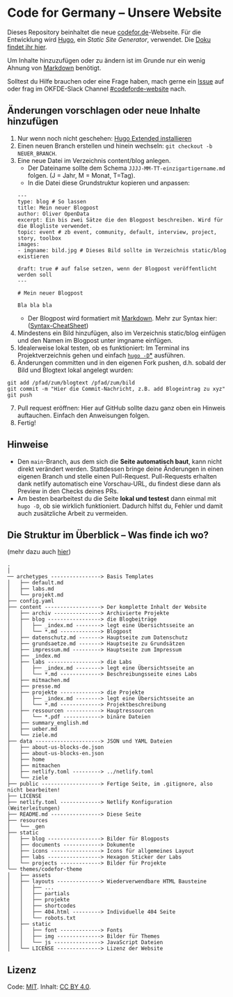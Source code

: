 # Code for Germany – Unsere Website

Dieses Repository beinhaltet die neue [codefor.de](https://codefor.de)-Webseite. Für die Entwicklung wird [Hugo](https://gohugo.io/), ein *Static Site Generator*, verwendet. Die [Doku findet ihr hier](https://gohugo.io/documentation/).

Um Inhalte hinzuzufügen oder zu ändern ist im Grunde nur ein wenig Ahnung von [Markdown](https://www.markdownguide.org/getting-started/) benötigt.

Solltest du Hilfe brauchen oder eine Frage haben, mach gerne ein [Issue](https://github.com/okfde/codefor.de/issues) auf oder frag im OKFDE-Slack Channel [#codeforde-website](https://openknowledgegermany.slack.com/messages/codeforde-website/) nach.

## Änderungen vorschlagen oder neue Inhalte hinzufügen

1. Nur wenn noch nicht geschehen: [Hugo Extended installieren](https://gohugo.io/getting-started/installing/)
2. Einen neuen Branch erstellen und hinein wechseln: ```git checkout -b NEUER_BRANCH```.
3. Eine neue Datei im Verzeichnis content/blog anlegen.
    - Der Dateiname sollte dem Schema `JJJJ-MM-TT-einzigartigername.md` folgen. (J = Jahr, M = Monat, T=Tag).
    - In die Datei diese Grundstruktur kopieren und anpassen:
    ```
    ---
    type: blog # So lassen
    title: Mein neuer Blogpost
    author: Oliver OpenData
    excerpt: Ein bis zwei Sätze die den Blogpost beschreiben. Wird für die Blogliste verwendet.
    topic: event # zb event, community, default, interview, project, story, toolbox
    images:
    - imgname: bild.jpg # Dieses Bild sollte im Verzeichnis static/blog existieren

    draft: true # auf false setzen, wenn der Blogpost veröffentlicht werden soll
    ---

    # Mein neuer Blogpost

    Bla bla bla
    ```
    - Der Blogpost wird formatiert mit [Markdown](https://www.markdownguide.org/getting-started/). Mehr zur Syntax hier: ([Syntax-CheatSheet](https://www.markdownguide.org/cheat-sheet/))
4. Mindestens ein Bild hinzufügen, also im Verzeichnis static/blog einfügen und den Namen im Blogpost unter imgname einfügen.
5. Idealerweise lokal testen, ob es funktioniert: Im Terminal ins Projektverzeichnis gehen und einfach [`hugo -D`*](#Gebaut-mit-Hugo) ausführen.
6. Änderungen committen und in den eigenen Fork pushen, d.h. sobald der Bild und Blogtext lokal angelegt wurden:
```
git add /pfad/zum/blogtext /pfad/zum/bild
git commit -m "Hier die Commit-Nachricht, z.B. add Blogeintrag zu xyz"
git push
```
7. Pull request eröffnen: Hier auf GitHub sollte dazu ganz oben ein Hinweis auftauchen. Einfach den Anweisungen folgen.
8. Fertig!


## Hinweise
* Den `main`-Branch, aus dem sich die **Seite automatisch baut**, kann nicht direkt verändert werden. Stattdessen bringe deine Änderungen in einen eigenen Branch und stelle einen Pull-Request. Pull-Requests erhalten dank netlify automatisch eine Vorschau-URL, du findest diese dann als Preview in den Checks deines PRs.
* Am besten bearbeitest du die Seite **lokal und testest** dann einmal mit `hugo -D`, ob sie wirklich funktioniert. Dadurch hilfst du, Fehler und damit auch zusätzliche Arbeit zu vermeiden.

## Die Struktur im Überblick – Was finde ich wo?
(mehr dazu auch [hier](https://gohugo.io/getting-started/directory-structure/#readout))

```
.
│
── archetypes ----------------> Basis Templates
│   ├── default.md
│   ├── labs.md
│   └── projekt.md
├── config.yaml
├── content ------------------> Der komplette Inhalt der Website
│   ├── archiv ---------------> Archivierte Projekte
│   ├── blog -----------------> die Blogbeiträge
│   │   ├── _index.md --------> legt eine Übersichtsseite an
│   │   └── *.md -------------> Blogpost
│   ├── datenschutz.md -------> Hauptseite zum Datenschutz
│   ├── grundsaetze.md -------> Hauptseite zu Grundsätzen
│   ├── impressum.md ---------> Hauptseite zum Impressum
│   ├── _index.md
│   ├── labs -----------------> die Labs
│   │   ├── _index.md --------> legt eine Übersichtsseite an
│   │   └── *.md -------------> Beschreibungsseite eines Labs
│   ├── mitmachen.md
│   ├── presse.md
│   ├── projekte -------------> die Projekte
│   │   ├── _index.md --------> legt eine Übersichtsseite an
│   │   └── *.md -------------> Projektbeschreibung
│   ├── ressourcen -----------> Hauptressourcen
│   │   └── *.pdf ------------> binäre Dateien
│   ├── summary_english.md
│   ├── ueber.md
│   └── ziele.md
├── data ---------------------> JSON und YAML Dateien
│   ├── about-us-blocks-de.json
│   ├── about-us-blocks-en.json
│   ├── home
│   ├── mitmachen
│   ├── netlify.toml ---------> ../netlify.toml
│   └── ziele
├── public -------------------> Fertige Seite, im .gitignore, also nicht bearbeiten!
├── LICENSE
├── netlify.toml -------------> Netlify Konfiguration (Weiterleitungen)
├── README.md ----------------> Diese Seite
├── resources
│   └── _gen
├── static
│   ├── blog -----------------> Bilder für Blogposts
│   ├── documents ------------> Dokumente
│   ├── icons ----------------> Icons für allgemeines Layout
│   ├── labs -----------------> Hexagon Sticker der Labs
│   └── projects -------------> Bilder für Projekte
└── themes/codefor-theme
│   ├── assets
│   ├── layouts --------------> Wiederverwendbare HTML Bausteine
│   │   ├── ...
│   │   ├── partials
│   │   ├── projekte
│   │   ├── shortcodes
│   │   ├── 404.html ---------> Individuelle 404 Seite
│   │   └── robots.txt
│   ├── static
│   │   ├── font -------------> Fonts
│   │   ├── img --------------> Bilder für Themes
│   │   └── js ---------------> JavaScript Dateien
│   └── LICENSE --------------> Lizenz der Website
```

## Lizenz

Code: [MIT](./LICENSE). Inhalt: [CC BY 4.0](https://creativecommons.org/licenses/by/4.0/deed.de).
